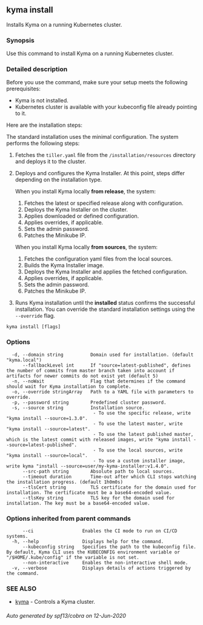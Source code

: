 ## kyma install

Installs Kyma on a running Kubernetes cluster.

### Synopsis

Use this command to install Kyma on a running Kubernetes cluster.

### Detailed description

Before you use the command, make sure your setup meets the following prerequisites:

* Kyma is not installed.
* Kubernetes cluster is available with your kubeconfig file already pointing to it.

Here are the installation steps:

The standard installation uses the minimal configuration. The system performs the following steps:
1. Fetches the `tiller.yaml` file from the `/installation/resources` directory and deploys it to the cluster.
2. Deploys and configures the Kyma Installer. At this point, steps differ depending on the installation type.

    When you install Kyma locally **from release**, the system:
    1. Fetches the latest or specified release along with configuration.
    2. Deploys the Kyma Installer on the cluster.
    3. Applies downloaded or defined configuration.
    4. Applies overrides, if applicable.
    5. Sets the admin password.
    6. Patches the Minikube IP.
	
    When you install Kyma locally **from sources**, the system:
    1. Fetches the configuration yaml files from the local sources.
    2. Builds the Kyma Installer image.
    3. Deploys the Kyma Installer and applies the fetched configuration.
    4. Applies overrides, if applicable.
    5. Sets the admin password.
    6. Patches the Minikube IP.
    
3. Runs Kyma installation until the **installed** status confirms the successful installation. You can override the standard installation settings using the `--override` flag.



```
kyma install [flags]
```

### Options

```
  -d, --domain string          Domain used for installation. (default "kyma.local")
      --fallbackLevel int      If "source=latest-published", defines the number of commits from master branch taken into account if artifacts for newer commits do not exist yet (default 5)
  -n, --noWait                 Flag that determines if the command should wait for Kyma installation to complete.
  -o, --override stringArray   Path to a YAML file with parameters to override.
  -p, --password string        Predefined cluster password.
  -s, --source string          Installation source. 
                               	- To use the specific release, write "kyma install --source=1.3.0".
                               	- To use the latest master, write "kyma install --source=latest".
                               	- To use the latest published master, which is the latest commit with released images, write "kyma install --source=latest-published".
                               	- To use the local sources, write "kyma install --source=local". 
                               	- To use a custom installer image, write kyma "install --source=user/my-kyma-installer:v1.4.0".
      --src-path string        Absolute path to local sources.
      --timeout duration       Time-out after which CLI stops watching the installation progress. (default 1h0m0s)
      --tlsCert string         TLS certificate for the domain used for installation. The certificate must be a base64-encoded value.
      --tlsKey string          TLS key for the domain used for installation. The key must be a base64-encoded value.
```

### Options inherited from parent commands

```
      --ci                  Enables the CI mode to run on CI/CD systems.
  -h, --help                Displays help for the command.
      --kubeconfig string   Specifies the path to the kubeconfig file. By default, Kyma CLI uses the KUBECONFIG environment variable or "/$HOME/.kube/config" if the variable is not set.
      --non-interactive     Enables the non-interactive shell mode.
  -v, --verbose             Displays details of actions triggered by the command.
```

### SEE ALSO

* [kyma](kyma.md)	 - Controls a Kyma cluster.

###### Auto generated by spf13/cobra on 12-Jun-2020
